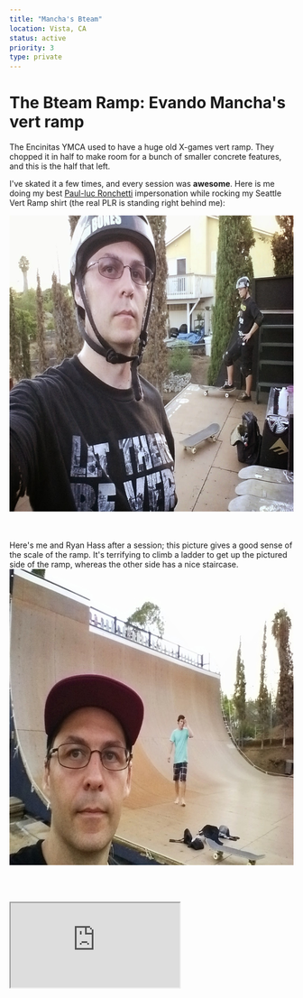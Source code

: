 ```yaml
---
title: "Mancha's Bteam"
location: Vista, CA
status: active
priority: 3
type: private
---
```

# The Bteam Ramp: Evando Mancha's vert ramp

The Encinitas YMCA used to have a huge old X-games vert ramp.
They chopped it in half to make room for a bunch of smaller 
concrete features, and this is the half that left.

I've skated it a few times, and every session was **awesome**.  Here
is me doing my best [Paul-luc Ronchetti](https://www.instagram.com/plronchetti/?hl=en) impersonation while rocking my Seattle Vert Ramp shirt (the real PLR is standing right behind me):

<img src="../../public/images/me-plr-mancha.png" width="700px" height="525px"/>

<br/><br/>
Here's me and Ryan Hass after a session; this picture gives a good
sense of the scale of the ramp.  It's terrifying to climb a ladder to
get up the pictured side of the ramp, whereas the other side has a nice 
staircase.
<img src="../../public/images/mancha-me-ryan-hass.png" width="700px" height="525px"/>


<br/><br/>
<iframe src="https://www.youtube.com/embed/z7HWRToiOxE"/>

## Links

- [Instagram page](https://www.instagram.com/bteam_ramp/)
- [Vertskateboarding](http://vertskateboarding.com/profiles/skater-contributors/evandro-mancha-menezes/)